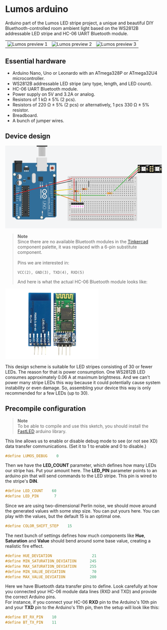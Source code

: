 # Lumos arduino

Arduino part of the Lumos LED stripe project, a unique and beautiful DIY Bluethooth-controlled room ambient light based on the WS2812B addressable LED stripe and HC-06 UART Bluetooth module.

| | | |
|-|-|-|
| ![Lumos preview 1](assets/lumos-preview-violet.gif) | ![Lumos preview 2](assets/lumos-preview-green.gif) | ![Lumos preview 3](assets/lumos-preview-orange.gif) |

## Essential hardware
* Arduino Nano, Uno or Leonardo with an ATmega328P or ATmega32U4 microcontroller.
* WS2812B addressable LED stripe (any type, length, and LED count).
* HC-06 UART Bluetooth module.
* Power supply on 5V and 3.2A or analog.
* Resistors of 1 kΩ ± 5% (2 pcs).
* Resistors of 220 Ω ± 5% (2 pcs) or alternatively, 1 pcs 330 Ω ± 5% resistor.
* Breadboard.
* A bunch of jumper wires.

## Device design
![Device scheme](assets/device-design.png)

> **Note** <br/>
> Since there are no available Bluetooth modules in the [Tinkercad](https://www.tinkercad.com/) component palette, it was replaced with a 6-pin substitute component. <br/><br/>
Pins we are interested in:<br/>
>```
> VCC(2), GND(3), TXD(4), RXD(5)
>```
>And here is what the actual HC-06 Bluetooth module looks like:<br/>
<img src="assets/hc-06-bt-module.png" width="300">

This design scheme is suitable for LED stripes consisting of 30 or fewer LEDs.
The reason for that is power consumption. One WS2812B LED consumes approximately 0.06 A at maximum brightness. And we can't power many stripe LEDs this way because it could potentially cause system instability or even damage. So, assembling your device this way is only recommended for a few LEDs (up to 30).

## Precompile configuration

> **Note**<br/>
To be able to compile and use this sketch, you should install the [FastLED](https://github.com/FastLED/FastLED) arduino library.

This line allows us to enable or disable debug mode to see (or not see XD) data transfer communications. (Set it to 1 to enable and 0 to disable.)

```c++
#define LUMOS_DEBUG    0
```

Then we have the **LED_COUNT** parameter, which defines how many LEDs our stripe has. Put your amount here. The **LED_PIN** parameter points to an arduino pin that will send commands to the LED stripe. This pin is wired to the stripe's **DIN**.

```c++
#define LED_COUNT    60
#define LED_PIN       7
```

Since we are using two-dimensional Perlin noise, we should move around the generated values with some step size. You can put yours here. You can play with the values, but the default 15 is an optimal one.

```c++
#define COLOR_SHIFT_STEP    15
```

The next bunch of settings defines how much components like **Hue**, **Saturation** and **Value** should bend around some base value, creating a realistic fire effect.

```c++
#define HUE_DEVIATION                  21
#define MIN_SATURATION_DEVIATION      245
#define MAX_SATURATION_DEVIATION      255
#define MIN_VALUE_DEVIATION            70
#define MAX_VALUE_DEVIATION           200
```

Here we have Bluetooth data transfer pins to define. Look carefully at how you connected your HC-06 module data lines (RXD and TXD) and provide the correct Arduino pins. <br/>
For instance, if you connect your HC-06 **RXD** pin to the Arduino's 10th pin and your **TXD** pin to the Arduino's 11th pin, then the setup will look like this:

```c++
#define BT_RX_PIN    10
#define BT_TX_PIN    11
```
